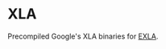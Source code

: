 # XLA

Precompiled Google's XLA binaries for [EXLA](https://github.com/elixir-nx/nx/tree/main/exla).
